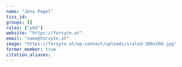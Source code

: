 ```yaml
---
name: "Jens Pagel"
tiss_id: 
groups: []
roles: ["phd"]
website: "https://forsyte.at"
email: "name@forsyte.at"
image: "https://forsyte.at/wp-content/uploads/scaled-300x200.jpg"
former_member: true
citation_aliases:
---
```


<!--
Your custom content goes here.
-->